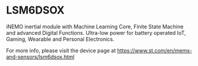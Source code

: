 # LSM6DSOX

iNEMO inertial module with Machine Learning Core, Finite State Machine and advanced Digital Functions. Ultra-low power for battery operated IoT, Gaming, Wearable and Personal Electronics.

For more info, please visit the device page at https://www.st.com/en/mems-and-sensors/lsm6dsox.html